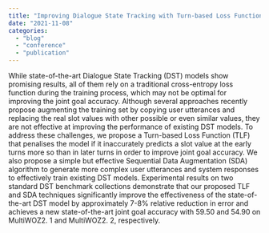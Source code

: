 ```yaml
---
title: "Improving Dialogue State Tracking with Turn-based Loss Function and Sequential Data Augmentation (EMNLP 2021)"
date: "2021-11-08"
categories: 
  - "blog"
  - "conference"
  - "publication"
---
```


While state-of-the-art Dialogue State Tracking (DST) models show promising results, all of them rely on a traditional cross-entropy loss function during the training process, which may not be optimal for improving the joint goal accuracy. Although several approaches recently propose augmenting the training set by copying user utterances and replacing the real slot values with other possible or even similar values, they are not effective at improving the performance of existing DST models. To address these challenges, we propose a Turn-based Loss Function (TLF) that penalises the model if it inaccurately predicts a slot value at the early turns more so than in later turns in order to improve joint goal accuracy. We also propose a simple but effective Sequential Data Augmentation (SDA) algorithm to generate more complex user utterances and system responses to effectively train existing DST models. Experimental results on two standard DST benchmark collections demonstrate that our proposed TLF and SDA techniques significantly improve the effectiveness of the state-of-the-art DST model by approximately 7-8% relative reduction in error and achieves a new state-of-the-art joint goal accuracy with 59.50 and 54.90 on MultiWOZ2. 1 and MultiWOZ2. 2, respectively.
